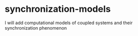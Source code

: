 # synchronization-models
I will add computational models of coupled systems and their synchronization phenomenon
